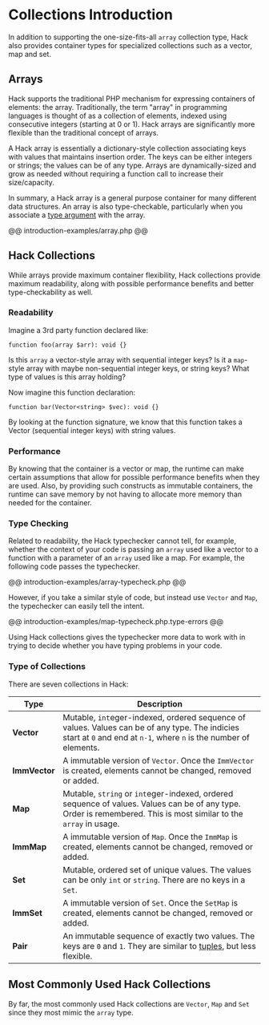 # Collections Introduction

In addition to supporting the one-size-fits-all `array` collection type, Hack also provides container types for specialized collections such as a vector, map and set. 

## Arrays

Hack supports the traditional PHP mechanism for expressing containers of elements: the array. Traditionally, the term "array" in programming languages is thought of as a collection of elements, indexed using consecutive integers (starting at 0 or 1). Hack arrays are significantly more flexible than the traditional concept of arrays. 

A Hack array is essentially a dictionary-style collection associating keys with values that maintains insertion order. The keys can be either integers or strings; the values can be of any type. Arrays are dynamically-sized and grow as needed without requiring a function call to increase their size/capacity.

In summary, a Hack array is a general purpose container for many different data structures. An array is also type-checkable, particularly when you associate a [type argument](../generics/introduction.md) with the array.

@@ introduction-examples/array.php @@

## Hack Collections 

While arrays provide maximum container flexibility, Hack collections provide maximum readability, along with possible performance benefits and better type-checkability as well.

### Readability

Imagine a 3rd party function declared like:

`function foo(array $arr): void {}`

Is this `array` a vector-style array with sequential integer keys? Is it a `map`-style array with maybe non-sequential integer keys, or string keys? What type of values is this array holding?

Now imagine this function declaration:

`function bar(Vector<string> $vec): void {}`

By looking at the function signature, we know that this function takes a Vector (sequential integer keys) with string values. 

### Performance

By knowing that the container is a vector or map, the runtime can make certain assumptions that allow for possible performance benefits when they are used. Also, by providing such constructs as immutable containers, the runtime can save memory by not having to allocate more memory than needed for the container.

### Type Checking

Related to readability, the Hack typechecker cannot tell, for example, whether the context of your code is passing an `array` used like a vector to a function with a parameter of an `array` used like a map. For example, the following code passes the typechecker.

@@ introduction-examples/array-typecheck.php @@

However, if you take a similar style of code, but instead use `Vector` and `Map`, the typechecker can easily tell the intent.

@@ introduction-examples/map-typecheck.php.type-errors @@

Using Hack collections gives the typechecker more data to work with in trying to decide whether you have typing problems in your code.

### Type of Collections

There are seven collections in Hack:

Type | Description
-----|------------
**Vector** | Mutable, `int`eger-indexed, ordered sequence of values. Values can be of any type. The indicies start at `0` and end at `n-1`, where `n` is the number of elements.
**ImmVector** | A immutable version of `Vector`. Once the `ImmVector` is created, elements cannot be changed, removed or added.
**Map** | Mutable, `string` or `int`eger-indexed, ordered sequence of values. Values can be of any type. Order is remembered. This is most similar to the `array` in usage.
**ImmMap** | A immutable version of `Map`. Once the `ImmMap` is created, elements cannot be changed, removed or added.
**Set** | Mutable, ordered set of unique values. The values can be only `int` or `string`. There are no keys in a `Set`.
**ImmSet** | A immutable version of `Set`. Once the `SetMap` is created, elements cannot be changed, removed or added.
**Pair** | An immutable sequence of exactly two values. The keys are `0` and `1`. They are similar to [tuples](../types/type-system.md), but less flexible.

## Most Commonly Used Hack Collections

By far, the most commonly used Hack collections are `Vector`, `Map` and `Set` since they most mimic the `array` type.
